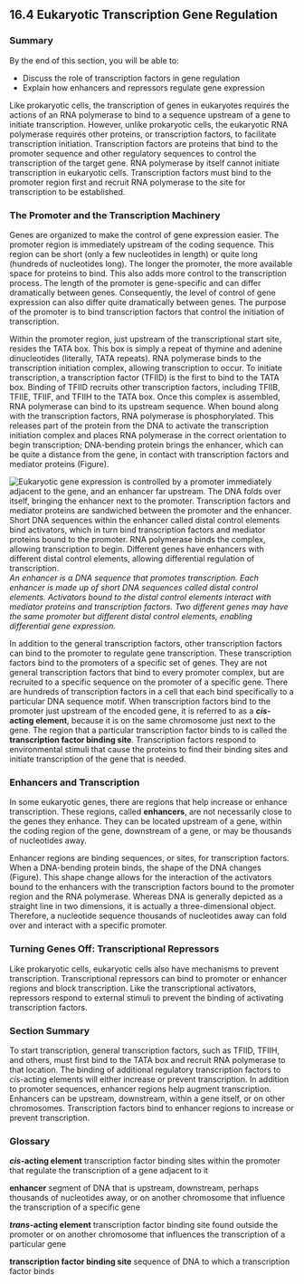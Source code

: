 ##  16.4 Eukaryotic Transcription Gene Regulation 

### Summary

By the end of this section, you will be able to: 

  - Discuss the role of transcription factors in gene regulation
  - Explain how enhancers and repressors regulate gene expression

Like prokaryotic cells, the transcription of genes in eukaryotes requires the actions of an RNA polymerase to bind to a sequence upstream of a gene to initiate transcription. However, unlike prokaryotic cells, the eukaryotic RNA polymerase requires other proteins, or transcription factors, to facilitate transcription initiation. Transcription factors are proteins that bind to the promoter sequence and other regulatory sequences to control the transcription of the target gene. RNA polymerase by itself cannot initiate transcription in eukaryotic cells. Transcription factors must bind to the promoter region first and recruit RNA polymerase to the site for transcription to be established.

### The Promoter and the Transcription Machinery

Genes are organized to make the control of gene expression easier. The promoter region is immediately upstream of the coding sequence. This region can be short (only a few nucleotides in length) or quite long (hundreds of nucleotides long). The longer the promoter, the more available space for proteins to bind. This also adds more control to the transcription process. The length of the promoter is gene-specific and can differ dramatically between genes. Consequently, the level of control of gene expression can also differ quite dramatically between genes. The purpose of the promoter is to bind transcription factors that control the initiation of transcription.

Within the promoter region, just upstream of the transcriptional start site, resides the TATA box. This box is simply a repeat of thymine and adenine dinucleotides (literally, TATA repeats). RNA polymerase binds to the transcription initiation complex, allowing transcription to occur. To initiate transcription, a transcription factor (TFIID) is the first to bind to the TATA box. Binding of TFIID recruits other transcription factors, including TFIIB, TFIIE, TFIIF, and TFIIH to the TATA box. Once this complex is assembled, RNA polymerase can bind to its upstream sequence. When bound along with the transcription factors, RNA polymerase is phosphorylated. This releases part of the protein from the DNA to activate the transcription initiation complex and places RNA polymerase in the correct orientation to begin transcription; DNA-bending protein brings the enhancer, which can be quite a distance from the gene, in contact with transcription factors and mediator proteins (Figure).

![Eukaryotic gene expression is controlled by a promoter immediately adjacent to the gene, and an enhancer far upstream. The DNA folds over itself, bringing the enhancer next to the promoter. Transcription factors and mediator proteins are sandwiched between the promoter and the enhancer. Short DNA sequences within the enhancer called distal control elements bind activators, which in turn bind transcription factors and mediator proteins bound to the promoter. RNA polymerase binds the complex, allowing transcription to begin. Different genes have enhancers with different distal control elements, allowing differential regulation of transcription.][1] _An enhancer is a DNA sequence that promotes transcription. Each enhancer is made up of short DNA sequences called distal control elements. Activators bound to the distal control elements interact with mediator proteins and transcription factors. Two different genes may have the same promoter but different distal control elements, enabling differential gene expression._

In addition to the general transcription factors, other transcription factors can bind to the promoter to regulate gene transcription. These transcription factors bind to the promoters of a specific set of genes. They are not general transcription factors that bind to every promoter complex, but are recruited to a specific sequence on the promoter of a specific gene. There are hundreds of transcription factors in a cell that each bind specifically to a particular DNA sequence motif. When transcription factors bind to the promoter just upstream of the encoded gene, it is referred to as a **_cis_-acting element**, because it is on the same chromosome just next to the gene. The region that a particular transcription factor binds to is called the **transcription factor binding site**. Transcription factors respond to environmental stimuli that cause the proteins to find their binding sites and initiate transcription of the gene that is needed.

### Enhancers and Transcription

In some eukaryotic genes, there are regions that help increase or enhance transcription. These regions, called **enhancers**, are not necessarily close to the genes they enhance. They can be located upstream of a gene, within the coding region of the gene, downstream of a gene, or may be thousands of nucleotides away.

Enhancer regions are binding sequences, or sites, for transcription factors. When a DNA-bending protein binds, the shape of the DNA changes (Figure). This shape change allows for the interaction of the activators bound to the enhancers with the transcription factors bound to the promoter region and the RNA polymerase. Whereas DNA is generally depicted as a straight line in two dimensions, it is actually a three-dimensional object. Therefore, a nucleotide sequence thousands of nucleotides away can fold over and interact with a specific promoter.

### Turning Genes Off: Transcriptional Repressors

Like prokaryotic cells, eukaryotic cells also have mechanisms to prevent transcription. Transcriptional repressors can bind to promoter or enhancer regions and block transcription. Like the transcriptional activators, repressors respond to external stimuli to prevent the binding of activating transcription factors.

### Section Summary

To start transcription, general transcription factors, such as TFIID, TFIIH, and others, must first bind to the TATA box and recruit RNA polymerase to that location. The binding of additional regulatory transcription factors to _cis_-acting elements will either increase or prevent transcription. In addition to promoter sequences, enhancer regions help augment transcription. Enhancers can be upstream, downstream, within a gene itself, or on other chromosomes. Transcription factors bind to enhancer regions to increase or prevent transcription.

### Glossary

**_cis_-acting element** transcription factor binding sites within the promoter that regulate the transcription of a gene adjacent to it

**enhancer** segment of DNA that is upstream, downstream, perhaps thousands of nucleotides away, or on another chromosome that influence the transcription of a specific gene

**_trans_-acting element** transcription factor binding site found outside the promoter or on another chromosome that influences the transcription of a particular gene

**transcription factor binding site** sequence of DNA to which a transcription factor binds

   [1]: https://cnx.org/resources/7f8a0dec6ea3677a958becc028c1c3f9647facbc/Figure_16_04_01.jpg

